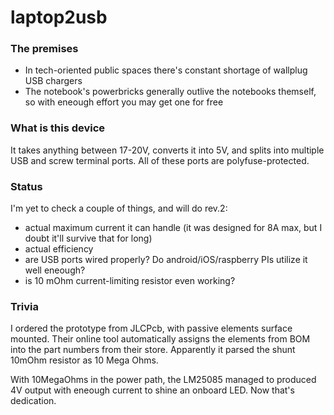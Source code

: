 # laptop2usb

### The premises
 
  * In tech-oriented public spaces there's constant shortage of wallplug USB chargers
  * The notebook's powerbricks generally outlive the notebooks themself, so with eneough effort you may get one for free
 
### What is this device

It takes anything between 17-20V, converts it into 5V, and splits into multiple USB and screw terminal ports. All of these ports are polyfuse-protected.

### Status

I'm yet to check a couple of things, and will do rev.2:
  * actual maximum current it can handle (it was designed for 8A max, but I doubt it'll survive that for long)
  * actual efficiency
  * are USB ports wired properly? Do android/iOS/raspberry PIs utilize it well eneough?
  * is 10 mOhm current-limiting resistor even working?

### Trivia

I ordered the prototype from JLCPcb, with passive elements surface mounted. Their online tool automatically assigns the elements from BOM into the part numbers from their store. Apparently it parsed the shunt 10mOhm resistor as 10 Mega Ohms. 

With 10MegaOhms in the power path, the LM25085 managed to produced 4V output with eneough current to shine an onboard LED. Now that's dedication.
